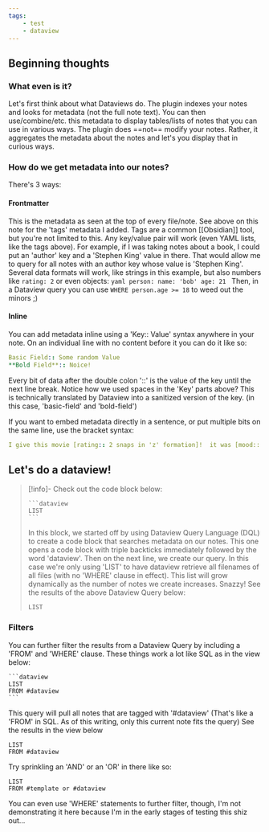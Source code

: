 ```yaml
---
tags: 
    - test
    - dataview
---
```

## Beginning thoughts
### What even is it?
Let's first think about what Dataviews do.  The plugin indexes your notes and looks for metadata (not the full note text).  You can then use/combine/etc. this metadata to display tables/lists of notes that you can use in various ways.  The plugin does ==not== modify your notes.  Rather, it aggregates the metadata about the notes and let's you display that in curious ways.
### How do we get metadata into our notes?
There's 3 ways:
#### Frontmatter
This is the metadata as seen at the top of every file/note.  See above on this note for the 'tags' metadata I added.  Tags are a common [[Obsidian]] tool, but you're not limited to this.  Any key/value pair will work (even YAML lists, like the tags above).  For example, if I was taking notes about a book, I could put an 'author' key and a 'Stephen King' value in there.  That would allow me to query for all notes with an author key whose value is 'Stephen King'.  Several data formats will work, like strings in this example, but also numbers like `rating: 2` or even objects:
	```yaml
	person:
	    name: 'bob'
	    age: 21
	```
Then, in a Dataview query you can use `WHERE person.age >= 18` to weed out the minors ;)

#### Inline
You can add metadata inline using a 'Key:: Value' syntax anywhere in your note.
On an individual line with no content before it you can do it like so:
```yaml
Basic Field:: Some random Value
**Bold Field**:: Noice!
```
Every bit of data after the double colon '::' is the value of the key until the next line break.  Notice how we used spaces in the 'Key' parts above?  This is technically translated by Dataview into a sanitized version of the key.  (in this case, 'basic-field' and 'bold-field')

If you want to embed metadata directly in a sentence, or put multiple bits on the same line, use the bracket syntax:
```yaml
I give this movie [rating:: 2 snaps in 'z' formation]!  it was [mood:: aight]
```


## Let's do a dataview!
 > [!info]- Check out the code block below:
 > 
>```` 
>```dataview
>LIST
>``` 
>````
>In this block, we started off by using Dataview Query Language (DQL) to create a code block that searches metadata on our notes.  This one opens a code block with triple backticks immediately followed by the word 'dataview'.  Then on the next line, we create our query.  In this case we're only using 'LIST' to have dataview retrieve all filenames of all files (with no 'WHERE' clause in effect).  This list will grow dynamically as the number of notes we create increases.  Snazzy!  See the results of the above Dataview Query below:
>```dataview
>LIST
>```



### Filters
You can further filter the results from a Dataview Query by including a 'FROM' and 'WHERE' clause.
These things work a lot like SQL as in the view below:

````
```dataview
LIST
FROM #dataview 
```
````

This query will pull all notes that are tagged with '#dataview' (That's like a 'FROM' in SQL.  As of this writing, only this current note fits the query)
See the results in the view below
```dataview
LIST
FROM #dataview 
```
Try sprinkling an 'AND' or an 'OR' in there like so:
```dataview
LIST
FROM #template or #dataview 
```

You can even use 'WHERE' statements to further filter, though, I'm not demonstrating it here because I'm in the early stages of testing this shiz out...
